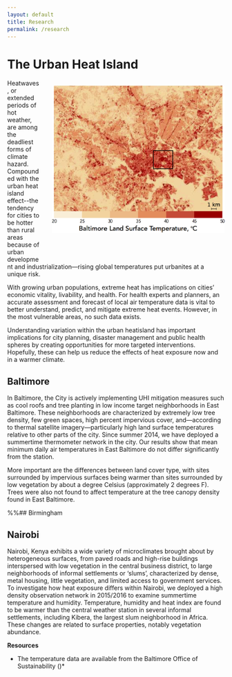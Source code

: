 ```yaml
---
layout: default
title: Research
permalink: /research
---
```



# The Urban Heat Island

<img src="/images/baltimoreUHIaster.png" width="400" style="float:right; margin: 1em 0 4em 2em;"
title="Land surface temperature seen from satellite over Baltimore, Maryland."/>
Heatwaves, or extended periods of hot weather, are among the deadliest forms of climate hazard. Compounded with the urban heat island effect--the tendency for cities to be hotter than rural areas because of urban development and industrialization—rising global temperatures put urbanites at a unique risk.

 With growing urban populations, extreme heat has implications on cities’ economic vitality, livability, and health. 
For health experts and planners, an accurate assessment and forecast of local air temperature data is vital to better understand, predict, and mitigate extreme heat events. However, in the most vulnerable areas, no such data exists. 


Understanding variation within the urban heatisland has important implications for city planning, disaster management and public health spheres by creating opportunities for more targeted interventions. Hopefully, these can help us reduce the effects of heat exposure now and in a warmer climate.

## Baltimore
In Baltimore, the City is actively implementing UHI mitigation measures such as cool roofs and tree planting in low income target neighborhoods in East Baltimore. These neighborhoods are characterized by extremely low tree density, few green spaces, high percent impervious cover, and—according to thermal satellite imagery—particularly high land surface temperatures relative to other parts of the city. 
Since summer 2014, we have deployed a summertime thermometer network in the city. Our results show that mean minimum daily air temperatures in East Baltimore do not differ significantly from the station.

More important are the differences between land cover type, with sites surrounded by impervious surfaces being warmer than sites surrounded by low vegetation by about a degree Celsius (approximately 2 degrees F).
Trees were also not found to affect temperature at the tree canopy density found in East Baltimore. 

%%## Birmingham 

## Nairobi 
Nairobi, Kenya exhibits a wide variety of microclimates brought about by heterogeneous surfaces, from paved roads and high-rise buildings interspersed with low vegetation in the central business district, to large neighborhoods of informal settlements or ‘slums’, characterized by dense, metal housing, little vegetation, and limited access to government services. To investigate how heat exposure differs within Nairobi, we deployed a high density observation network in 2015/2016 to examine summertime temperature and humidity. 
Temperature, humidity and heat index are found to be warmer than the central weather station 
in several informal settlements, including Kibera, the largest slum neighborhood in Africa. 
These changes are related to surface properties, notably vegetation abundance.
 
**Resources**

* The temperature data are available from the Baltimore Office of Sustainability ()*
